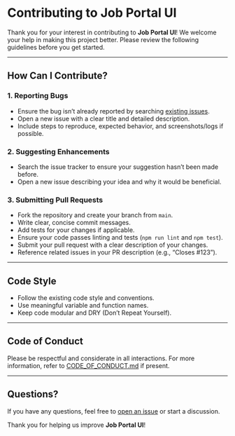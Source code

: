 # Contributing to Job Portal UI

Thank you for your interest in contributing to **Job Portal UI**! We welcome your help in making this project better. Please review the following guidelines before you get started.

---

## How Can I Contribute?

### 1. Reporting Bugs
- Ensure the bug isn’t already reported by searching [existing issues](https://github.com/Divyamogaveera/job-portal-ui/issues).
- Open a new issue with a clear title and detailed description.
- Include steps to reproduce, expected behavior, and screenshots/logs if possible.

### 2. Suggesting Enhancements
- Search the issue tracker to ensure your suggestion hasn’t been made before.
- Open a new issue describing your idea and why it would be beneficial.

### 3. Submitting Pull Requests
- Fork the repository and create your branch from `main`.
- Write clear, concise commit messages.
- Add tests for your changes if applicable.
- Ensure your code passes linting and tests (`npm run lint` and `npm test`).
- Submit your pull request with a clear description of your changes.
- Reference related issues in your PR description (e.g., “Closes #123”).

---

## Code Style

- Follow the existing code style and conventions.
- Use meaningful variable and function names.
- Keep code modular and DRY (Don’t Repeat Yourself).

---

## Code of Conduct

Please be respectful and considerate in all interactions. For more information, refer to [CODE_OF_CONDUCT.md](CODE_OF_CONDUCT.md) if present.

---

## Questions?

If you have any questions, feel free to [open an issue](https://github.com/Divyamogaveera/job-portal-ui/issues) or start a discussion.

Thank you for helping us improve **Job Portal UI**!
